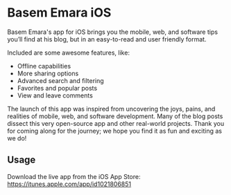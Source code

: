 # Basem Emara iOS

Basem Emara's app for iOS brings you the mobile, web, and software tips you’ll find at his blog, but in an easy-to-read and user friendly format. 

Included are some awesome features, like: 
- Offline capabilities
- More sharing options
- Advanced search and filtering
- Favorites and popular posts
- View and leave comments

The launch of this app was inspired from uncovering the joys, pains, and realities of mobile, web, and software development. Many of the blog posts dissect this very open-source app and other real-world projects. Thank you for coming along for the journey; we hope you find it as fun and exciting as we do!

## Usage

Download the live app from the iOS App Store: https://itunes.apple.com/app/id1021806851
